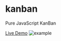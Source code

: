 # kanban
Pure JavaScript KanBan

[Live Demo](https://sean-codes.github.io/kanban/example/basic.html)
![example](https://github.com/sean-codes/kanban/blob/master/image.gif?raw=true)
